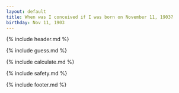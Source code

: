 ```yaml
---
layout: default
title: When was I conceived if I was born on November 11, 1903?
birthday: Nov 11, 1903
---
```


{% include header.md %}

{% include guess.md %}

{% include calculate.md %}

{% include safety.md %}

{% include footer.md %}




